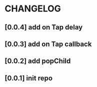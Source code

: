 # CHANGELOG

## [0.0.4] add on Tap delay

## [0.0.3] add on Tap callback

## [0.0.2] add popChild

## [0.0.1] init repo
